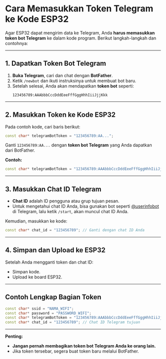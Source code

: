 # Cara Memasukkan Token Telegram ke Kode ESP32

Agar ESP32 dapat mengirim data ke Telegram, Anda **harus memasukkan token bot Telegram** ke dalam kode program. Berikut langkah-langkah dan contohnya:

---

## 1. Dapatkan Token Bot Telegram

1. **Buka Telegram**, cari dan chat dengan **BotFather**.
2. Ketik `/newbot` dan ikuti instruksinya untuk membuat bot baru.
3. Setelah selesai, Anda akan mendapatkan **token bot** seperti:
   ```
   123456789:AAAbbbCccDddEeeFffGggHhhIiiJjjKkk
   ```

---

## 2. Masukkan Token ke Kode ESP32

Pada contoh kode, cari baris berikut:

```cpp
const char* telegramBotToken = "123456789:AA...";
```

Ganti `123456789:AA...` dengan **token bot Telegram** yang Anda dapatkan dari BotFather.

**Contoh:**
```cpp
const char* telegramBotToken = "123456789:AAAbbbCccDddEeeFffGggHhhIiiJjjKkk";
```

---

## 3. Masukkan Chat ID Telegram

- **Chat ID** adalah ID pengguna atau grup tujuan pesan.
- Untuk mengetahui chat ID Anda, bisa gunakan bot seperti [@userinfobot](https://t.me/userinfobot) di Telegram, lalu ketik `/start`, akan muncul chat ID Anda.

Kemudian, masukkan ke kode:

```cpp
const char* chat_id = "123456789"; // Ganti dengan chat ID Anda
```

---

## 4. Simpan dan Upload ke ESP32

Setelah Anda mengganti token dan chat ID:
- Simpan kode.
- Upload ke board ESP32.

---

## Contoh Lengkap Bagian Token

```cpp
const char* ssid = "NAMA_WIFI";
const char* password = "PASSWORD_WIFI";
const char* telegramBotToken = "123456789:AAAbbbCccDddEeeFffGggHhhIiiJjjKkk"; // Token bot Telegram
const char* chat_id = "123456789"; // Chat ID Telegram tujuan
```

---

**Penting:**  
- **Jangan pernah membagikan token bot Telegram Anda ke orang lain.**
- Jika token tersebar, segera buat token baru melalui BotFather.
